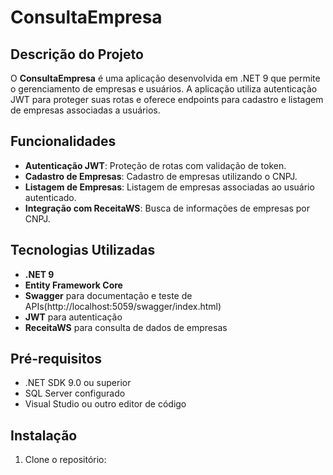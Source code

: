 # ConsultaEmpresa

## Descrição do Projeto
O **ConsultaEmpresa** é uma aplicação desenvolvida em .NET 9 que permite o gerenciamento de empresas e usuários. A aplicação utiliza autenticação JWT para proteger suas rotas e oferece endpoints para cadastro e listagem de empresas associadas a usuários.

## Funcionalidades
- **Autenticação JWT**: Proteção de rotas com validação de token.
- **Cadastro de Empresas**: Cadastro de empresas utilizando o CNPJ.
- **Listagem de Empresas**: Listagem de empresas associadas ao usuário autenticado.
- **Integração com ReceitaWS**: Busca de informações de empresas por CNPJ.

## Tecnologias Utilizadas
- **.NET 9**
- **Entity Framework Core**
- **Swagger** para documentação e teste de APIs(http://localhost:5059/swagger/index.html)
- **JWT** para autenticação
- **ReceitaWS** para consulta de dados de empresas

## Pré-requisitos
- .NET SDK 9.0 ou superior
- SQL Server configurado
- Visual Studio ou outro editor de código

## Instalação
1. Clone o repositório:
   
